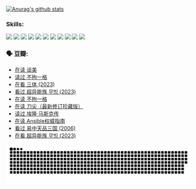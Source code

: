 
[![Anurag's github stats](https://github-readme-stats.vercel.app/api?username=w940853815)](https://github.com/anuraghazra/github-readme-stats)

### Skills:

<code><img height="32" src="https://cdn.jsdelivr.net/npm/simple-icons@v5/icons/python.svg"></code>
<code><img height="32" src="https://cdn.jsdelivr.net/npm/simple-icons@v5/icons/javascript.svg"></code>
<code><img height="32" src="https://cdn.jsdelivr.net/npm/simple-icons@v5/icons/django.svg"></code>
<code><img height="32" src="https://cdn.jsdelivr.net/npm/simple-icons@v5/icons/flask.svg"></code>
<code><img height="32" src="https://cdn.jsdelivr.net/npm/simple-icons@v5/icons/vuetify.svg"></code>
<code><img height="32" src="https://cdn.jsdelivr.net/npm/simple-icons@v5/icons/git.svg"></code>
<code><img height="32" src="https://cdn.jsdelivr.net/npm/simple-icons@v5/icons/docker.svg"></code>
<code><img height="32" src="https://cdn.jsdelivr.net/npm/simple-icons@v5/icons/postgresql.svg"></code>
<code><img height="32" src="https://cdn.jsdelivr.net/npm/simple-icons@v5/icons/elasticsearch.svg"></code>
<code><img height="32" src="https://cdn.jsdelivr.net/npm/simple-icons@v5/icons/macos.svg"></code>
<code><img height="32" src="https://cdn.jsdelivr.net/npm/simple-icons@v5/icons/linux.svg"></code>

### 🗣 豆瓣:

<!-- DOUBAN-ACTIVITIES:START -->
- [在读 谈美](https://www.douban.com/people/136069238/status/4560861771/?_i=12304950)
- [读过 不拘一格](https://www.douban.com/people/136069238/status/4560861445/?_i=12304950)
- [在看 三体‎ (2023)](https://www.douban.com/people/136069238/status/4558185093/?_i=12304950)
- [看过 超异能族 무빙‎ (2023)](https://www.douban.com/people/136069238/status/4556824186/?_i=12304950)
- [在读 不拘一格](https://www.douban.com/people/136069238/status/4541712161/?_i=12304950)
- [在读 刀尖（最新修订珍藏版）](https://www.douban.com/people/136069238/status/4541711339/?_i=12304950)
- [读过 埃隆·马斯克传](https://www.douban.com/people/136069238/status/4541710351/?_i=12304950)
- [在读 Ansible权威指南](https://www.douban.com/people/136069238/status/4539151450/?_i=12304950)
- [看过 易中天品三国‎ (2006)](https://www.douban.com/people/136069238/status/4529910812/?_i=12304950)
- [在看 超异能族 무빙‎ (2023)](https://www.douban.com/people/136069238/status/4527291077/?_i=12304950)
<!-- DOUBAN-ACTIVITIES:END -->


![Snake animation](https://raw.githubusercontent.com/w940853815/w940853815/output/github-contribution-grid-snake.svg)

<!--
**w940853815/w940853815** is a ✨ _special_ ✨ repository because its `README.md` (this file) appears on your GitHub profile.

Here are some ideas to get you started:

- 🔭 I’m currently working on ...
- 🌱 I’m currently learning ...
- 👯 I’m looking to collaborate on ...
- 🤔 I’m looking for help with ...
- 💬 Ask me about ...
- 📫 How to reach me: ...
- 😄 Pronouns: ...
- ⚡ Fun fact: ...
-->
